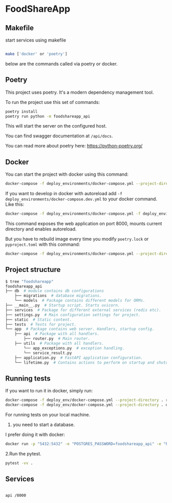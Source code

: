 # FoodShareApp

## Makefile

start services using makefile

```bash

make ['docker' or 'poetry']

```

below are the commands called via poetry or docker.

## Poetry

This project uses poetry. It's a modern dependency management
tool.

To run the project use this set of commands:

```bash
poetry install
poetry run python -m foodshareapp_api
```

This will start the server on the configured host.

You can find swagger documentation at `/api/docs`.

You can read more about poetry here: <https://python-poetry.org/>

## Docker

You can start the project with docker using this command:

```bash
docker-compose -f deploy_environments/docker-compose.yml --project-directory . up --build
```

If you want to develop in docker with autoreload add `-f deploy_environments/docker-compose.dev.yml` to your docker command.
Like this:

```bash
docker-compose -f deploy_environments/docker-compose.yml -f deploy_environments/docker-compose.dev.yml --project-directory . up
```

This command exposes the web application on port 8000, mounts current directory and enables autoreload.

But you have to rebuild image every time you modify `poetry.lock` or `pyproject.toml` with this command:

```bash
docker-compose -f deploy_environments/docker-compose.yml --project-directory . build
```

## Project structure

```bash
$ tree "foodshareapp"
foodshareapp_api
├── db  # module contains db configurations
    ├── migrations  # database migrations.
    └── models  # Package contains different models for ORMs.
├── __main__.py  # Startup script. Starts uvicorn.
├── services  # Package for different external services (redis etc).
├── settings.py  # Main configuration settings for project.
├── static  # Static content.
├── tests  # Tests for project.
└── app  # Package contains web server. Handlers, startup config.
    ├── api  # Package with all handlers.
        ├── router.py  # Main router.
    ├── utils  # Package with all handlers.
        └── app_exceptions.py  # exception handling.
        └── service_result.py 
    ├── application.py  # FastAPI application configuration.
    └── lifetime.py  # Contains actions to perform on startup and shutdown.
```

## Running tests

If you want to run it in docker, simply run:

```bash
docker-compose -f deploy_env/docker-compose.yml --project-directory . run --rm api pytest -vv .
docker-compose -f deploy_env/docker-compose.yml --project-directory . down
```

For running tests on your local machine.

1. you need to start a database.

I prefer doing it with docker:

```bash
docker run -p "5432:5432" -e "POSTGRES_PASSWORD=foodshareapp_api" -e "POSTGRES_USER=foodshareapp_api" -e "POSTGRES_DB=foodshareapp_api" postgres:13.6-bullseye
```

2.Run the pytest.

```bash
pytest -vv .
```

## Services

```bash

api /8000

```
